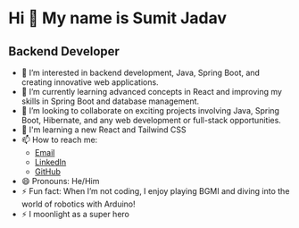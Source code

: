 Hi 👋 My name is Sumit Jadav
=============================

Backend Developer
-------------
- 👀 I’m interested in backend development, Java, Spring Boot, and creating innovative web applications.
- 🌱 I’m currently learning advanced concepts in React and improving my skills in Spring Boot and database management.
- 💞️ I’m looking to collaborate on exciting projects involving Java, Spring Boot, Hibernate, and any web development or full-stack opportunities.
- 🧠  I'm learning a new React and Tailwind CSS
- 📫 How to reach me: 
  - [Email](mailto:sumitjadav1807@gmail.com)
  - [LinkedIn](https://www.linkedin.com/in/sumit-jadav-805165306/)
  - [GitHub](https://github.com/Sumit-Jadav-07)
- 😄 Pronouns: He/Him
- ⚡ Fun fact: When I’m not coding, I enjoy playing BGMI and diving into the world of robotics with Arduino!
- ⚡  I moonlight as a super hero
